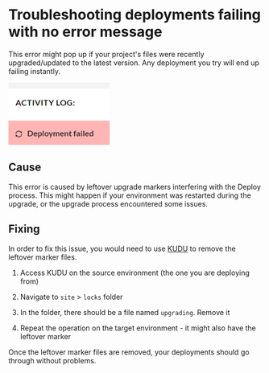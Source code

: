 # Troubleshooting deployments failing with no error message

This error might pop up if your project's files were recently upgraded/updated to the latest version. Any deployment you try will end up failing instantly.

![Deployment failed](images/deployment-failed.png)

## Cause

This error is caused by leftover upgrade markers interfering with the Deploy process.
This might happen if your environment was restarted during the upgrade, or the upgrade process encountered some issues.

## Fixing

In order to fix this issue, you would need to use [KUDU](../../set-up/power-tools/README.md) to remove the leftover marker files.

1. Access KUDU on the source environment (the one you are deploying from)

2. Navigate to `site` > `locks` folder

3. In the folder, there should be a file named `upgrading`. Remove it

4. Repeat the operation on the target environment - it might also have the leftover marker

Once the leftover marker files are removed, your deployments should go through without problems.
